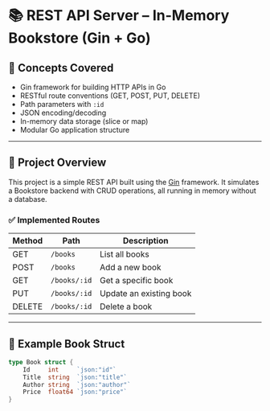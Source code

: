# 📚 REST API Server – In-Memory Bookstore (Gin + Go)

## 🧠 Concepts Covered

- Gin framework for building HTTP APIs in Go
- RESTful route conventions (GET, POST, PUT, DELETE)
- Path parameters with `:id`
- JSON encoding/decoding
- In-memory data storage (slice or map)
- Modular Go application structure

---

## 🚀 Project Overview

This project is a simple REST API built using the [Gin](https://github.com/gin-gonic/gin) framework. It simulates a Bookstore backend with CRUD operations, all running in memory without a database.

### ✅ Implemented Routes

| Method | Path         | Description             |
| ------ | ------------ | ----------------------- |
| GET    | `/books`     | List all books          |
| POST   | `/books`     | Add a new book          |
| GET    | `/books/:id` | Get a specific book     |
| PUT    | `/books/:id` | Update an existing book |
| DELETE | `/books/:id` | Delete a book           |

---

## 📘 Example Book Struct

```go
type Book struct {
    Id     int     `json:"id"`
    Title  string  `json:"title"`
    Author string  `json:"author"`
    Price  float64 `json:"price"`
}
```
